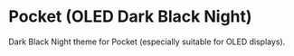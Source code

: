 # Pocket (OLED Dark Black Night)
Dark Black Night theme for Pocket (especially suitable for OLED displays).
